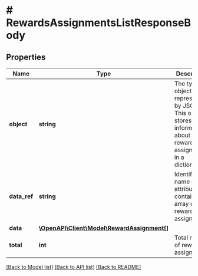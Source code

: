 # # RewardsAssignmentsListResponseBody

## Properties

Name | Type | Description | Notes
------------ | ------------- | ------------- | -------------
**object** | **string** | The type of object represented by JSON. This object stores information about reward assignments in a dictionary. | [default to 'list']
**data_ref** | **string** | Identifies the name of the attribute that contains the array of reward assignments. | [default to 'data']
**data** | [**\OpenAPI\Client\Model\RewardAssignment[]**](RewardAssignment.md) |  |
**total** | **int** | Total number of reward assignments. |

[[Back to Model list]](../../README.md#models) [[Back to API list]](../../README.md#endpoints) [[Back to README]](../../README.md)
